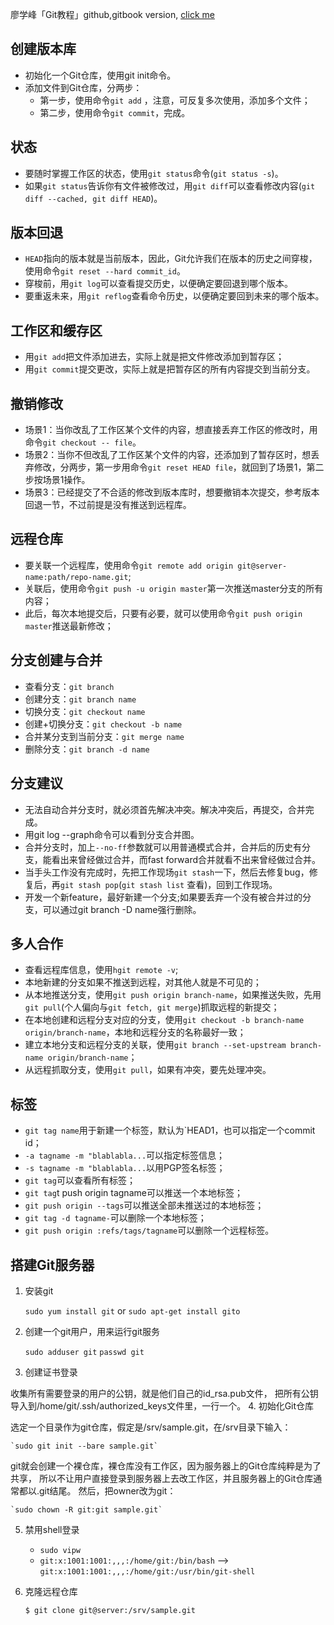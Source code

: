 廖学峰「Git教程」github,gitbook version, [click me](http://lvwzhen.github.io/Git-Tutorial/)

## 创建版本库

- 初始化一个Git仓库，使用git init命令。
- 添加文件到Git仓库，分两步：
	- 第一步，使用命令`git add` ，注意，可反复多次使用，添加多个文件；
	- 第二步，使用命令`git commit`，完成。

## 状态

- 要随时掌握工作区的状态，使用`git status`命令(`git status -s`)。
- 如果`git status`告诉你有文件被修改过，用`git diff`可以查看修改内容(`git diff --cached, git diff HEAD`)。

## 版本回退

- `HEAD`指向的版本就是当前版本，因此，Git允许我们在版本的历史之间穿梭，使用命令`git reset --hard commit_id`。
- 穿梭前，用`git log`可以查看提交历史，以便确定要回退到哪个版本。
- 要重返未来，用`git reflog`查看命令历史，以便确定要回到未来的哪个版本。

## 工作区和缓存区

- 用`git add`把文件添加进去，实际上就是把文件修改添加到暂存区；
- 用`git commit`提交更改，实际上就是把暂存区的所有内容提交到当前分支。

## 撤销修改

- 场景1：当你改乱了工作区某个文件的内容，想直接丢弃工作区的修改时，用命令`git checkout -- file`。
- 场景2：当你不但改乱了工作区某个文件的内容，还添加到了暂存区时，想丢弃修改，分两步，第一步用命令`git reset HEAD file`，就回到了场景1，第二步按场景1操作。
- 场景3：已经提交了不合适的修改到版本库时，想要撤销本次提交，参考版本回退一节，不过前提是没有推送到远程库。

## 远程仓库

- 要关联一个远程库，使用命令`git remote add origin git@server-name:path/repo-name.git`;
- 关联后，使用命令`git push -u origin master`第一次推送master分支的所有内容；
- 此后，每次本地提交后，只要有必要，就可以使用命令`git push origin master`推送最新修改；

## 分支创建与合并

- 查看分支：`git branch`
- 创建分支：`git branch name`
- 切换分支：`git checkout name`
- 创建+切换分支：`git checkout -b name`
- 合并某分支到当前分支：`git merge name`
- 删除分支：`git branch -d name`

## 分支建议

- 无法自动合并分支时，就必须首先解决冲突。解决冲突后，再提交，合并完成。
- 用git log --graph命令可以看到分支合并图。
- 合并分支时，加上`--no-ff`参数就可以用普通模式合并，合并后的历史有分支，能看出来曾经做过合并，而fast forward合并就看不出来曾经做过合并。
- 当手头工作没有完成时，先把工作现场`git stash`一下，然后去修复bug，修复后，再`git stash pop`(`git stash list` 查看)，回到工作现场。
- 开发一个新feature，最好新建一个分支;如果要丢弃一个没有被合并过的分支，可以通过git branch -D name强行删除。

## 多人合作

- 查看远程库信息，使用`hgit remote -v`;
- 本地新建的分支如果不推送到远程，对其他人就是不可见的；
- 从本地推送分支，使用`git push origin branch-name`，如果推送失败，先用`git pull`(个人偏向与`git fetch, git merge`)抓取远程的新提交；
- 在本地创建和远程分支对应的分支，使用`git checkout -b branch-name origin/branch-name`，本地和远程分支的名称最好一致；
- 建立本地分支和远程分支的关联，使用`git branch --set-upstream branch-name origin/branch-name`；
- 从远程抓取分支，使用`git pull`，如果有冲突，要先处理冲突。

## 标签

- `git tag name`用于新建一个标签，默认为`HEAD1，也可以指定一个commit id；
- `-a tagname -m "blablabla...`可以指定标签信息；
- `-s tagname -m "blablabla...`以用PGP签名标签；
- `git tag`可以查看所有标签；
- `git tag`t push origin tagname可以推送一个本地标签；
- `git push origin --tags`可以推送全部未推送过的本地标签；
- `git tag -d tagname-`可以删除一个本地标签；
- `git push origin :refs/tags/tagname`可以删除一个远程标签。

## 搭建Git服务器

1. 安装git

	`sudo yum install git` or `sudo apt-get install gito`

2. 创建一个git用户，用来运行git服务

	`sudo adduser git`
	`passwd git`

3. 创建证书登录

收集所有需要登录的用户的公钥，就是他们自己的id_rsa.pub文件，
把所有公钥导入到/home/git/.ssh/authorized_keys文件里，一行一个。
4. 初始化Git仓库

选定一个目录作为git仓库，假定是/srv/sample.git，在/srv目录下输入：

	`sudo git init --bare sample.git`

git就会创建一个裸仓库，裸仓库没有工作区，因为服务器上的Git仓库纯粹是为了共享，
所以不让用户直接登录到服务器上去改工作区，并且服务器上的Git仓库通常都以.git结尾。
然后，把owner改为git：

	`sudo chown -R git:git sample.git`

5. 禁用shell登录
	- `sudo vipw`
	- `git:x:1001:1001:,,,:/home/git:/bin/bash` --> `git:x:1001:1001:,,,:/home/git:/usr/bin/git-shell` 

6. 克隆远程仓库

	`$ git clone git@server:/srv/sample.git`


